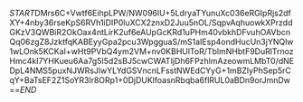 $START$DMrs6C+Vwtf6EihpLPW/NW096lU+5LdryaTYunuXc036eRGIpRjs2dfXY+4nby36rseKpS6RVh1iDIP0luXCX2znxD2Juu5nOL/SqpvAqhuowkXPrzddGKzV3QWBiR2OkOax4ntLirK2uf6eAUpGcKRd1uPHm40vbkhDFvuhOAVbcnQq06zgZ8JzktfqKABEyyGpa2pcu3WpgguaS/mS1aIEsp4ondHucUn3jYNQlw1wLOnk5KCKaI+wHt9PVbQ4ym2VM+nv0KBHUlToR/TblmNHbtF9DuRlTrnozHmc4kI7YHKueu6Aa7g5I5d2sBJ5cwCWATIjDh6FPzhlmAzeowmLMbT0/dNEDpL4NMS5puxNJWRsJlwYLYdGSVncnLFsstNWEdCYyG+1mBZlyPhSep5rCqY+BaTsEF2Z1SoYR3lr8ORp1+0DjDUKlfoasnRbqba6flRUL0aBDn9orJmnDw==$END$